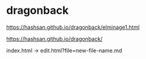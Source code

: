 # dragonback

https://hashsan.github.io/dragonback/elminage1.html


https://hashsan.github.io/dragonback/

index.html -> edit.html?file=new-file-name.md
